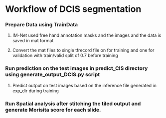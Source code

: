 
# Workflow of DCIS segmentation

### Prepare Data using TrainData

1. IM-Net used free hand annotation masks and the images and the data is saved in mat format

2. Convert the mat files to single tfrecord file on for training and one for validation with train/valid split of 0.7 before training




### Run prediction on the test images in predict_CIS directory using generate_output_DCIS.py script

1. Predict output on test images based on the inference file generated in exp_dir during training

### Run Spatial analysis after stitching the tiled output and generate Morisita score for each slide.
